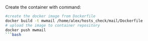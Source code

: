 Create the container with command:
```bash
#create the docker image from Dockerfile
docker build -t mwmail /home/alex/hosts_check/mail/Dockerfile 
# upload the image to container repository
docker push mwmail 
```bash
